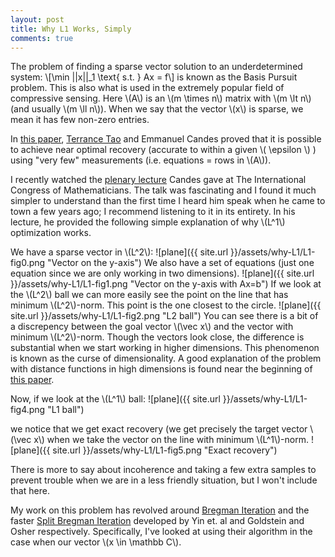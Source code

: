```yaml
---
layout: post
title: Why L1 Works, Simply
comments: true
---
```

The problem of finding a sparse vector solution to an underdetermined system:
\\[\min \|\|x\|\|_1 \text{ s.t. } Ax = f\\]
is known as the Basis Pursuit problem. This is also what is used in the extremely popular field of
compressive sensing. Here \\(A\\) is an \\(m \times n\\) matrix with \\(m \lt n\\) (and usually \\(m \ll n\\)). 
When we say that the vector \\(x\\) is sparse, we mean it has few non-zero entries. 

In [this paper](http://arxiv.org/abs/math.CA/0410542), [Terrance Tao](http://terrytao.wordpress.com/) and Emmanuel Candes proved that it is possible to achieve
near optimal recovery (accurate to within a given \\( \epsilon \\) ) using "very few" measurements (i.e. equations = rows in \\(A\\)).

I recently watched the [plenary lecture](https://www.youtube.com/watch?v=W-b4aDGsbJk) Candes gave at The International Congress of Mathematicians.
The talk was fascinating and I found it much simpler to understand than the first time I heard him speak when he came to town a few years ago; 
I recommend listening to it in its entirety. In his lecture, he provided the following simple explanation of why \\(L^1\\) optimization works.

We have a sparse vector in \\(L^2\\):
![plane]({{ site.url }}/assets/why-L1/L1-fig0.png "Vector on the y-axis")
We also have a set of equations (just one equation since we are only working in two dimensions).
![plane]({{ site.url }}/assets/why-L1/L1-fig1.png "Vector on the y-axis with Ax=b")
If we look at the \\(L^2\\) ball we can more easily see the point on the line that has minimum 
\\(L^2\\)-norm. This point is the one closest to the circle.
![plane]({{ site.url }}/assets/why-L1/L1-fig2.png "L2 ball")
You can see there is a bit of a discrepency between the goal vector \\(\vec x\\) and the vector with 
minimum \\(L^2\\)-norm. Though the vectors look close, the difference is substantial when we start 
working in higher dimensions. This phenomenon is known as the curse of dimensionality. A good explanation
of the problem with distance functions in high dimensions is found near the beginning of [this paper](http://www-users.cs.umn.edu/~kumar/papers/siam_hd_snn_cluster.pdf).

Now, if we look at the \\(L^1\\) ball:
![plane]({{ site.url }}/assets/why-L1/L1-fig4.png "L1 ball")

we notice that we get exact recovery (we get precisely the target vector \\(\vec x\\) when we take the 
vector on the line with minimum \\(L^1\\)-norm.
![plane]({{ site.url }}/assets/why-L1/L1-fig5.png "Exact recovery")

There is more to say about incoherence and taking a few extra samples to prevent trouble when we are in a less friendly situation, 
but I won't include that here.

My work on this problem has revolved around [Bregman Iteration](ftp://ftp.math.ucla.edu/pub/camreport/cam07-37.pdf) 
and the faster [Split Bregman Iteration](ftp://ftp.math.ucla.edu/pub/camreport/cam08-29.pdf) developed by Yin et. al and 
Goldstein and Osher respectively. Specifically, I've looked at using their algorithm in the case when our vector \\(x \in \mathbb C\\).
 

